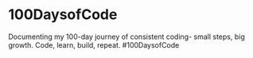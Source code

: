 # 100DaysofCode
Documenting my 100-day journey of consistent coding- small steps, big growth. 
Code,  learn, build, repeat.
#100DaysofCode
